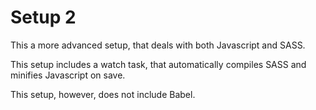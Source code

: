 # Setup 2

This a more advanced setup, that deals with both Javascript and SASS.

This setup includes a watch task, that automatically compiles SASS and minifies Javascript on save.

This setup, however, does not include Babel.
